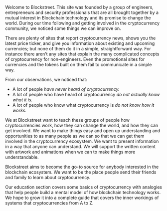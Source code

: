 Welcome to Blockstreet. This site was founded by a group of engineers, entrepreneurs and security professionals that are all brought together by a mutual interest in Blockchain technology and its promise to change the world. During our time following and getting involved in the cryptocurrency community, we noticed some things we can improve on.

There are plenty of sites that report cryptocurrency news, shows you the latest price ticker, and give you information about existing and upcoming currencies; but none of them do it in a  simple, straightforward way. For instance there aren't any sites that explain the many complicated concepts of cryptocurrency for non-engineers. Even the promotional sites for currencies and the tokens built on them fail to communicate in a simple way.

From our observations, we noticed that:
* A lot of people _have never heard of cryptocurrency._
* A lot of people who have heard of cryptocurrency _do not actually know what it is._
* A lot of people who know what cryptocurrency is _do not know how it works._

We at Blockstreet want to teach these groups of people how cryptocurrencies work, how they can change the world, and how they can get involved. We want to make things easy and open up understanding and opportunities to as many people as we can so that we can get them involved in the cryptocurrency ecosystem. We want to present information in a way that anyone can understand. We will support the written content with artwork and animations when we can to make things more understandable.

Blockstreet aims to become the go-to source for anybody interested in the blockchain ecosystem. We want to be the place people send their friends and family to learn about cryptocurrency.

Our education section covers some basics of cryptocurrency with analogies that help people build a mental model of how blockchain technology works. We hope to grow it into a complete guide that covers the inner workings of systems that cryptocurrencies from A to Z.
